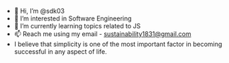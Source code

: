 - 👋 Hi, I’m @sdk03
- 👀 I’m interested in Software Engineering
- 🌱 I’m currently learning topics related to JS
- 📫 Reach me using my email - sustainability1831@gmail.com
- I believe that simplicity is one of the most important factor in becoming successful in any aspect of life.
<!---
sdk03/sdk03 is a ✨ special ✨ repository because its `README.md` (this file) appears on your GitHub profile.
You can click the Preview link to take a look at your changes.
--->
